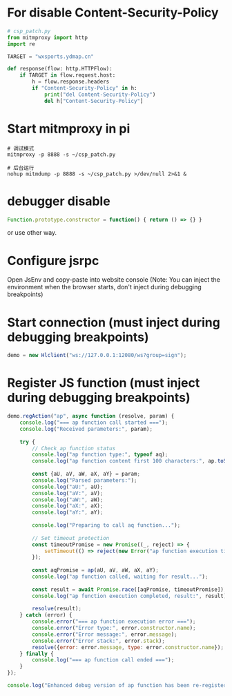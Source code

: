 # For disable Content-Security-Policy

```python
# csp_patch.py
from mitmproxy import http
import re

TARGET = "wxsports.ydmap.cn"

def response(flow: http.HTTPFlow):
    if TARGET in flow.request.host:
        h = flow.response.headers
        if "Content-Security-Policy" in h:
            print("del Content-Security-Policy")
            del h["Content-Security-Policy"]
```

# Start mitmproxy in pi
```shell
# 调试模式
mitmproxy -p 8888 -s ~/csp_patch.py

# 后台运行
nohup mitmdump -p 8888 -s ~/csp_patch.py >/dev/null 2>&1 & 
```


# debugger disable
```js
Function.prototype.constructor = function() { return () => {} }
```
or use other way.


# Configure jsrpc
Open JsEnv and copy-paste into website console (Note: You can inject the environment when the browser starts, don't inject during debugging breakpoints)

# Start connection (must inject during debugging breakpoints)

```js
demo = new Hlclient("ws://127.0.0.1:12080/ws?group=sign");
```

# Register JS function (must inject during debugging breakpoints)

```js
demo.regAction("ap", async function (resolve, param) {
    console.log("=== ap function call started ===");
    console.log("Received parameters:", param);
    
    try {
        // Check ap function status
        console.log("ap function type:", typeof aq);
        console.log("ap function content first 100 characters:", ap.toString().substring(0, 100));
        
        const {aU, aV, aW, aX, aY} = param;
        console.log("Parsed parameters:");
        console.log("aU:", aU);
        console.log("aV:", aV);
        console.log("aW:", aW);
        console.log("aX:", aX);
        console.log("aY:", aY);
        
        console.log("Preparing to call aq function...");
        
        // Set timeout protection
        const timeoutPromise = new Promise((_, reject) => {
            setTimeout(() => reject(new Error("ap function execution timeout")), 10000);
        });
        
        const aqPromise = ap(aU, aV, aW, aX, aY);
        console.log("ap function called, waiting for result...");
        
        const result = await Promise.race([aqPromise, timeoutPromise]);
        console.log("ap function execution completed, result:", result);
        
        resolve(result);
    } catch (error) {
        console.error("=== ap function execution error ===");
        console.error("Error type:", error.constructor.name);
        console.error("Error message:", error.message);
        console.error("Error stack:", error.stack);
        resolve({error: error.message, type: error.constructor.name});
    } finally {
        console.log("=== ap function call ended ===");
    }
});

console.log("Enhanced debug version of ap function has been re-registered");
```